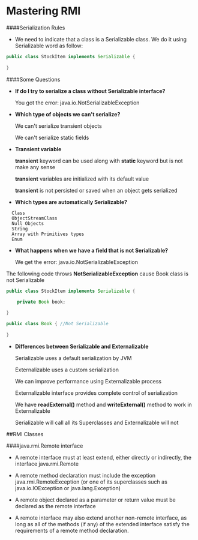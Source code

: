 # Mastering RMI

####Serialization Rules

- We need to indicate that a class is a Serializable class. We do it using Serializable word as follow:

```java
public class StockItem implements Serializable {
	
}
```

####Some Questions

- **If do I try to serialize a class without Serializable interface?**
  
  You got the error: java.io.NotSerializableException

- **Which type of objects we can't serialize?**
  
  We can't serialize transient objects
  
  We can't serialize static fields  

- **Transient variable**

  **transient** keyword can be used along with **static** keyword but is not make any sense
  
  **transient** variables are initialized with its default value
  
  **transient** is not persisted or saved when an object gets serialized

- **Which types are automatically Serializable?**

```
  Class
  ObjectStreamClass
  Null Objects
  String
  Array with Primitives types
  Enum
```  

- **What happens when we have a field that is not Serializable?**

  We get the error: java.io.NotSerializableException

The following code throws **NotSerializableException** cause Book class is not Serializable

```java
public class StockItem implements Serializable {
	
	private Book book;

}
```

```java
public class Book { //Not Serializable
	
}
```

- **Differences between Serializable and Externalizable**

  Serializable uses a default serialization by JVM
  
  Externalizable uses a custom serialization
  
  We can improve performance using Externalizable process
  
  Externalizable interface provides complete control of serialization
  
  We have **readExternal()** method and **writeExternal()** method to work in Externalizable
  
  Serializable will call all its Superclasses and Externalizable will not

##RMI Classes

####java.rmi.Remote interface

- A remote interface must at least extend, either directly or indirectly, the interface java.rmi.Remote

- A remote method declaration must include the exception java.rmi.RemoteException  (or one of its superclasses such as java.io.IOException or java.lang.Exception) 

- A remote object declared as a parameter or return value must be declared as the remote interface

- A remote interface may also extend another non-remote interface, as long as all of the methods (if any) of the extended interface satisfy the requirements of a remote method declaration.
